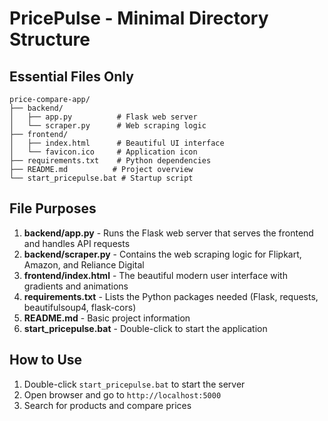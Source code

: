# PricePulse - Minimal Directory Structure

## Essential Files Only

```
price-compare-app/
├── backend/
│   ├── app.py          # Flask web server
│   └── scraper.py      # Web scraping logic
├── frontend/
│   ├── index.html      # Beautiful UI interface
│   └── favicon.ico     # Application icon
├── requirements.txt    # Python dependencies
├── README.md          # Project overview
└── start_pricepulse.bat # Startup script
```

## File Purposes

1. **backend/app.py** - Runs the Flask web server that serves the frontend and handles API requests
2. **backend/scraper.py** - Contains the web scraping logic for Flipkart, Amazon, and Reliance Digital
3. **frontend/index.html** - The beautiful modern user interface with gradients and animations
4. **requirements.txt** - Lists the Python packages needed (Flask, requests, beautifulsoup4, flask-cors)
5. **README.md** - Basic project information
6. **start_pricepulse.bat** - Double-click to start the application

## How to Use

1. Double-click `start_pricepulse.bat` to start the server
2. Open browser and go to `http://localhost:5000`
3. Search for products and compare prices